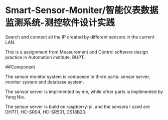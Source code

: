 # Smart-Sensor-Moniter/智能仪表数据监测系统-测控软件设计实践
Search and connect all the IP created by different sensors in the current LAN.

This is a assignment from Measurement and Control software design practice in Automation institute, BUPT.

##Component

The sensor monitor system is composed in three parts: sensor server, moniter system and database system.

The sensor server is implimented by me, while other parts is implimented by Yang Nie. 

The sensor server is build on raspberry-pi, and the sensors I used are DHT11, HC-SR04, HC-SR501, DS18B20.

